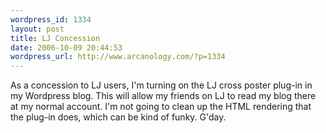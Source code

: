 ```yaml
--- 
wordpress_id: 1334
layout: post
title: LJ Concession
date: 2006-10-09 20:44:53
wordpress_url: http://www.arcanology.com/?p=1334
---
```

As a concession to LJ users, I'm turning on the LJ cross poster plug-in in my Wordpress blog. This will allow my friends on LJ to read my blog there at my normal account. I'm not going to clean up the HTML rendering that the plug-in does, which can be kind of funky. G'day.